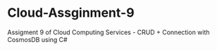 # Cloud-Assginment-9
Assigment 9 of Cloud Computing Services - CRUD + Connection with CosmosDB using C#
